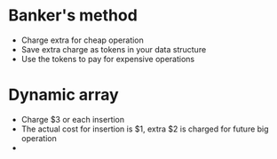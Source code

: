 # Banker's method
- Charge extra for cheap operation
- Save extra charge as tokens in your data structure 
- Use the tokens to pay for expensive operations
# Dynamic array
- Charge $3 or each insertion
- The actual cost for insertion is $1, extra $2 is charged for future big operation
-   